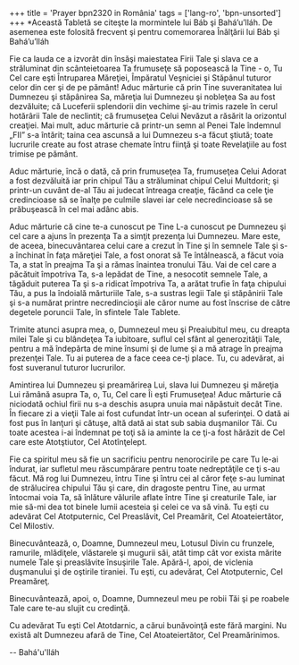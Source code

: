 +++
title = 'Prayer bpn2320 in România'
tags = ['lang-ro', 'bpn-unsorted']
+++
*Această Tabletă se citeşte la mormintele lui Báb şi Bahá’u’lláh. De asemenea este folosită frecvent şi pentru comemorarea Înălţării lui Báb şi Bahá’u’lláh

Fie ca lauda ce a izvorât din însăşi maiestatea Firii Tale şi slava ce a străluminat din scânteietoarea Ta frumuseţe să poposească la Tine - o, Tu Cel care eşti Întruparea Măreţiei, Împăratul Veşniciei şi Stăpânul tuturor celor din cer şi de pe pământ! Aduc mărturie că prin Tine suveranitatea lui Dumnezeu şi stăpânirea Sa, măreţia lui Dumnezeu şi nobleţea Sa au fost dezvăluite; că Luceferii splendorii din vechime şi-au trimis razele în cerul hotărârii Tale de neclintit; că frumuseţea Celui Nevăzut a răsărit la orizontul creaţiei. Mai mult, aduc mărturie că printr-un semn al Penei Tale îndemnul „FII” s-a întărit; taina cea ascunsă a lui Dumnezeu s-a făcut ştiută; toate lucrurile create au fost atrase chemate întru fiinţă şi toate Revelaţiile au fost trimise pe pământ.

Aduc mărturie, încă o dată, că prin frumuseţea Ta, frumuseţea Celui Adorat a fost dezvăluită iar prin chipul Tău a străluminat chipul Celui Multdorit; şi printr-un cuvânt de-al Tău ai judecat întreaga creaţie, făcând ca cele ţie credincioase să se înalţe pe culmile slavei iar cele necredincioase să se prăbuşească în cel mai adânc abis.

Aduc mărturie că cine te-a cunoscut pe Tine L-a cunoscut pe Dumnezeu şi cel care a ajuns în prezenţa Ta a simţit prezenţa lui Dumnezeu. Mare este, de aceea, binecuvântarea celui care a crezut în Tine şi în semnele Tale şi s-a închinat în faţa măreţiei Tale, a fost onorat să Te întâlnească, a făcut voia Ta, a stat în preajma Ta şi a rămas înaintea tronului Tău. Vai de cel care a păcătuit împotriva Ta, s-a lepădat de Tine, a nesocotit semnele Tale, a tăgăduit puterea Ta şi s-a ridicat împotriva Ta, a arătat trufie în faţa chipului Tău, a pus la îndoială mărturiile Tale, s-a sustras legii Tale şi stăpânirii Tale şi s-a numărat printre necredincioşii ale căror nume au fost înscrise de către degetele poruncii Tale, în sfintele Tale Tablete.

Trimite atunci asupra mea, o, Dumnezeul meu şi Preaiubitul meu, cu dreapta milei Tale şi cu blândeţea Ta iubitoare, suflul cel sfânt al generozităţii Tale, pentru a mă îndepărta de mine însumi şi de lume şi a mă atrage în preajma prezenţei Tale. Tu ai puterea de a face ceea ce-ţi place. Tu, cu adevărat, ai fost suveranul tuturor lucrurilor.

Amintirea lui Dumnezeu şi preamărirea Lui, slava lui Dumnezeu şi măreţia Lui rămână asupra Ta, o, Tu, Cel care Îi eşti Frumuseţea! Aduc mărturie că niciodată ochiul firii nu s-a deschis asupra unuia mai năpăstuit decât Tine. În fiecare zi a vieţii Tale ai fost cufundat într-un ocean al suferinţei. O dată ai fost pus în lanţuri şi cătuşe, altă dată ai stat sub sabia duşmanilor Tăi. Cu toate acestea i-ai îndemnat pe toţi să ia aminte la ce ţi-a fost hărăzit de Cel care este Atotştiutor, Cel Atotînţelept.

Fie ca spiritul meu să fie un sacrificiu pentru nenorocirile pe care Tu le-ai îndurat, iar sufletul meu răscumpărare pentru toate nedreptăţile ce ţi s-au făcut. Mă rog lui Dumnezeu, întru Tine şi întru cei al căror feţe s-au luminat de strălucirea chipului Tău şi care, din dragoste pentru Tine, au urmat întocmai voia Ta, să înlăture vălurile aflate între Tine şi creaturile Tale, iar mie să-mi dea tot binele lumii acesteia şi celei ce va să vină. Tu eşti cu adevărat Cel Atotputernic, Cel Preaslăvit, Cel Preamărit, Cel Atoateiertător, Cel Milostiv.

Binecuvântează, o, Doamne, Dumnezeul meu, Lotusul Divin cu frunzele, ramurile, mlădiţele, vlăstarele şi mugurii săi, atât timp cât vor exista mărite numele Tale şi preaslăvite însuşirile Tale. Apără-l, apoi, de viclenia duşmanului şi de oştirile tiraniei. Tu eşti, cu adevărat, Cel Atotputernic, Cel Preamăreţ.

Binecuvântează, apoi, o, Doamne, Dumnezeul meu pe robii Tăi şi pe roabele Tale care te-au slujit cu credinţă.

Cu adevărat Tu eşti Cel Atotdarnic, a cărui bunăvoinţă este fără margini. Nu există alt Dumnezeu afară de Tine, Cel Atoateiertător, Cel Preamărinimos.

-- Bahá'u'lláh
